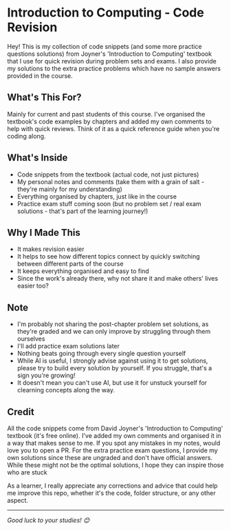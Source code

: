 # Introduction to Computing - Code Revision
Hey! This is my collection of code snippets (and some more practice questions solutions) from Joyner's 'Introduction to Computing' textbook that I use for quick revision during problem sets and exams. I also provide my solutions to the extra practice problems which have no sample answers provided in the course.

## What's This For?
Mainly for current and past students of this course. I've organised the textbook's code examples by chapters and added my own comments to help with quick reviews. Think of it as a quick reference guide when you're coding along.

## What's Inside
- Code snippets from the textbook (actual code, not just pictures)
- My personal notes and comments (take them with a grain of salt - they're mainly for my understanding)
- Everything organised by chapters, just like in the course
- Practice exam stuff coming soon (but no problem set / real exam solutions - that's part of the learning journey!)

## Why I Made This
- It makes revision easier
- It helps to see how different topics connect by quickly switching between different parts of the course
- It keeps everything organised and easy to find
- Since the work's already there, why not share it and make others' lives easier too?

## Note
- I'm probably not sharing the post-chapter problem set solutions, as they're graded and we can only improve by struggling through them ourselves
- I'll add practice exam solutions later
- Nothing beats going through every single question yourself
- While AI is useful, I strongly advise against using it to get solutions, please try to build every solution by yourself. If you struggle, that's a sign you're growing!
- It doesn't mean you can't use AI, but use it for unstuck yourself for clearning concepts along the way.

## Credit
All the code snippets come from David Joyner's 'Introduction to Computing' textbook (it's free online). I've added my own comments and organised it in a way that makes sense to me. If you spot any mistakes in my notes, would love you to open a PR.
For the extra practice exam questions, I provide my own solutions since these are ungraded and don't have official answers. While these might not be the optimal solutions, I hope they can inspire those who are stuck

As a learner, I really appreciate any corrections and advice that could help me improve this repo, whether it's the code, folder structure, or any other aspect.

---
*Good luck to your studies! 😊*
